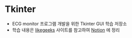 # Tkinter

-   ECG monitor 프로그램 개발을 위한 Tkinter GUI 학습 저장소
-   학습 내용은 [likegeeks](https://likegeeks.com/python-gui-examples-tkinter-tutorial/) 사이트를 참고하여 [Notion](https://www.notion.so/navill/GUI-Tkinter-faaaf600dba84ea7a5163d13254ebd11) 에 정리 

